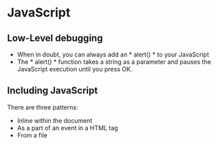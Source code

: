 # JavaScript

## Low-Level debugging
* When in doubt, you can always add an * alert() * to your JavaScript
* The * alert() * function takes a string as a parameter and pauses the JavaScript execution until you press OK.

## Including JavaScript
There are three patterns:
* Inline within the document
* As a part of an event in a HTML tag
* From a file
